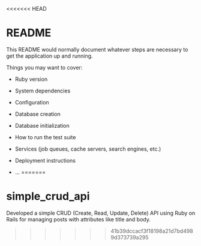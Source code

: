 <<<<<<< HEAD
# README

This README would normally document whatever steps are necessary to get the
application up and running.

Things you may want to cover:

* Ruby version

* System dependencies

* Configuration

* Database creation

* Database initialization

* How to run the test suite

* Services (job queues, cache servers, search engines, etc.)

* Deployment instructions

* ...
=======
# simple_crud_api
Developed a simple CRUD (Create, Read, Update, Delete) API using Ruby on Rails for managing posts with attributes like title and body.
>>>>>>> 41b39dccacf3f18198a21d7bd4989d373739a295
